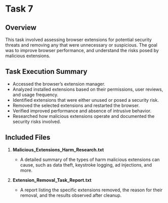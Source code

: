 # Task 7

## Overview
This task involved assessing browser extensions for potential security threats and removing any that were unnecessary or suspicious. The goal was to improve browser performance, and understand the risks posed by malicious extensions.

## Task Execution Summary
- Accessed the browser’s extension manager.
- Analyzed installed extensions based on their permissions, user reviews, and usage frequency.
- Identified extensions that were either unused or posed a security risk.
- Removed the selected extensions and restarted the browser.
- Verified improved performance and absence of intrusive behavior.
- Researched how malicious extensions operate and documented the security risks involved.

## Included Files

1. **Malicious_Extensions_Harm_Research.txt**  
   - A detailed summary of the types of harm malicious extensions can cause, such as data theft, keystroke logging, ad injections, and more.

2. **Extension_Removal_Task_Report.txt**  
   - A report listing the specific extensions removed, the reason for their removal, and the results observed after cleanup.